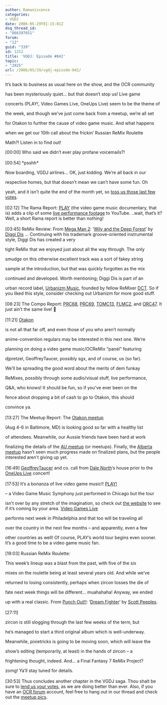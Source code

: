 ```yaml
---
author: Ramaniscence
categories:
- VGDJ
date: 2006-05-29T01:15:01Z
dsq_thread_id:
- "866397651"
forum:
- "12"
guid: "339"
id: 1252
title: 'VGDJ: Episode #042'
topic:
- "2825"
url: /2006/05/29/vgdj-episode-042/
---
```


It&#8217;s back to business as usual here on the show, and the OCR community
  
has been mysteriously quiet&#8230; but that doesn&#8217;t stop us! Live game
  
concerts (PLAY!, Video Games Live, OneUps Live) seem to be the theme of
  
the week, and though we&#8217;ve just come back from a meetup, we&#8217;re all set
  
for Otakon to further the cause of video game music. And what happens
  
when we get our 10th call about the frickin&#8217; Russian ReMix Roulette
  
Math?! Listen in to find out!
  
<span>[00:00]</span> Who said we didn&#8217;t ever play profane voicemails?!  
<span><br />[00:54] </span>\*psshh\*
  
Now boarding, VGDJ airlines&#8230; OK, just kidding. We&#8217;re all back in our
  
respective homes, but that doesn&#8217;t mean we can&#8217;t have some fun. Oh
  
yeah, and it isn&#8217;t quite the end of the month yet, so [toss us those last few votes](http://www.podcastalley.com/one_vote2.php?pod_id=4140).  
<span><br />[02:12]</span> <span>The Rama Report</span>: [PLAY](http://myspace.com/vgmmovie) (the video game music documentary, that is) adds a clip of some [live performance footage](http://www.youtube.com/watch?v=K6e5JEOAX4g) to YouTube. ..wait, that&#8217;s it? Well, a short Rama report is better than nothing!  
<span><br />[03:45] ReMix Review</span>: From [Mega Man 2](http://www.ocremix.org/game/megaman2/): &#8216;[Wily and the Deep Forest](http://www.ocremix.org/remix/OCR01477/)&#8216; by [Diggi Dis](http://www.ocremix.org/remixer/diggidis/) &#8230; Continuing with his trademark groove-oriented instrumental style, Diggi Dis has created a <span>very</span>
  
tight ReMix that we enjoyed just about all the way through. The only
  
smudge on this otherwise excellent track was a sort of fakey string
  
sample at the introduction, but that was quickly forgotten as the mix
  
continued and developed. Worth mentioning; Diggi Dis is part of an
  
urban record label, [Urbanizm Music](http://www.urbanizmmusic.com/), founded by fellow ReMixer [DCT](http://www.ocremix.org/remixer/dct/). So if you liked this style, consider checking out Urbanizm for more good stuff.  
<span><br />[08:23] The Compo Report</span>: [PRC68](http://www.ocremix.org/phpBB2/viewtopic.php?t=83976&postdays=0&postorder=asc&start=0), [PRC69](http://www.ocremix.org/phpBB2/viewtopic.php?p=2428984%232428984), [TOMC13](http://www.ocremix.org/phpBB2/viewtopic.php?t=84505&postdays=0&postorder=asc&start=0), [FLMC2](http://www.ocremix.org/phpBB2/viewtopic.php?t=80879&postdays=0&postorder=asc&start=0), and [ORC47](http://www.ocremix.org/phpBB2/viewtopic.php?t=83698&postdays=0&postorder=asc&start=0). It just ain&#8217;t the same live! 🙁  
<span><br />[11:21] </span>[Otakon](http://www.otakon.com/default2.asp)
  
is not all that far off, and even those of you who aren&#8217;t normally
  
anime-convention regulars may be interested in this next one. We&#8217;re
  
planning on doing a video game music/OCReMix &#8220;panel&#8221; featuring
  
djpretzel, GeoffreyTaucer, possibly sgx, and of course, us (so far).
  
We&#8217;ll be spreading the good word about the merits of dem funkay
  
ReMixes, possibly through some audio/visual stuff, live performance,
  
Q&A, who knows! It should be fun, so if you&#8217;ve ever been on the
  
fence about dropping a bit of cash to go to Otakon, this should
  
convince ya.  
<span><br />[13:27] <span>The Meetup Report</span></span>: The [Otakon meetup](http://www.ocremix.org/phpBB2/viewtopic.php?t=84273)
  
(Aug 4-6 in Baltimore, MD) is looking good so far with a healthy list
  
of attendees. Meanwhile, our Aussie friends have been hard at work
  
finalizing the details of the [AU meetup](http://www.ocremix.org/phpBB2/viewtopic.php?t=83917) (or meetup<span>s</span>). Finally, the [Alberta meetup](http://www.ocremix.org/phpBB2/viewtopic.php?t=84330) hasn&#8217;t seen much progress made on finalized plans, but the people interested aren&#8217;t giving up yet.  
<span><br />[16:49]</span> [GeoffreyTaucer](http://www.ocremix.org/remixer/geoffreytaucer/) and co. call from [Dale North](http://www.ocremix.org/remixer/dalenorth/)&#8216;s house prior to the [OneUps Live](http://www.theoneupslive.com/) concert!  
<span><br />[17:53] </span>It&#8217;s a bonanza of live video game music!! <span></span>[PLAY!](http://www.play-symphony.com/)
  
&#8211; a Video Game Music Symphony just performed in Chicago but the tour
  
isn&#8217;t over by any stretch of the imagination, so check out [the website](http://www.play-symphony.com/) to see if it&#8217;s coming by your area. [Video Games Live](http://www.videogameslive.com/index.php?s=home)
  
performs next week in Philadelphia and that too will be traveling all
  
over the country in the next few months &#8211; and apparently, even a few
  
other <span>countries</span> as well! Of course, PLAY&#8217;s world tour begins even sooner. It&#8217;s a good time to be a video game music fan.  
<span><br />[19:03]</span> <span>Russian ReMix Roulette</span>:
  
This week&#8217;s lineup was a blast from the past, with five of the six
  
mixes on the roulette being at least several years old. And while we&#8217;ve
  
returned to losing consistently, perhaps when zircon tosses the die of
  
fate next week things will be different&#8230; muahahaha! Anyway, we ended
  
up with a real classic. From [Punch Out!!](http://www.ocremix.org/game/punchout%21%21/): &#8216;[Dream Fighter](http://www.ocremix.org/remix/OCR00165/)&#8216; by [Scott Peeples](http://www.ocremix.org/remixer/scottpeeples/).  
<span><br />[27:11]</span>
  
zircon is still slogging through the last few weeks of the term, but
  
he&#8217;s managed to start a third original album which is well-underway.
  
Meanwhile, pixietricks is going to be moving soon, which will leave the
  
show&#8217;s editing (temporarily, at least) in the hands of zircon &#8211; a
  
frightening thought, indeed. And&#8230; a Final Fantasy 7 ReMix Project?
  
zomg! Ya&#8217;ll stay tuned for details.  
<span><br />[30:53] </span>Thus concludes another chapter in the VGDJ saga. Thou shalt be sure to [lend us your votes](http://podcastalley.com/podcast_details.php?pod_id=4140), as we are doing better than ever. Also, if you have an [OCR forum](http://www.ocremix.org/phpBB2/) account, feel free to hang out in our thread and check out the [meetup pics](http://www.ocremix.org/phpBB2/viewtopic.php?t=58435).